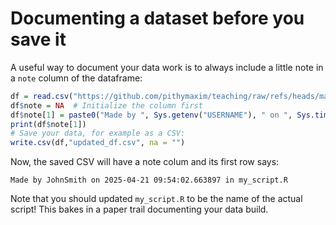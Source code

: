 # Documenting a dataset before you save it

A useful way to document your data work is to always include a little note in a `note` column of the dataframe:

```r
df = read.csv("https://github.com/pithymaxim/teaching/raw/refs/heads/main/data/marathon_times.csv")
df$note = NA  # Initialize the column first
df$note[1] = paste0("Made by ", Sys.getenv("USERNAME"), " on ", Sys.time(), " in my_script.R")
print(df$note[1])
# Save your data, for example as a CSV:
write.csv(df,"updated_df.csv", na = "")
```
Now, the saved CSV will have a note colum and its first row says:
```
Made by JohnSmith on 2025-04-21 09:54:02.663897 in my_script.R
```

Note that you should updated `my_script.R` to be the name of the actual script! This bakes in a paper trail documenting your data build.
